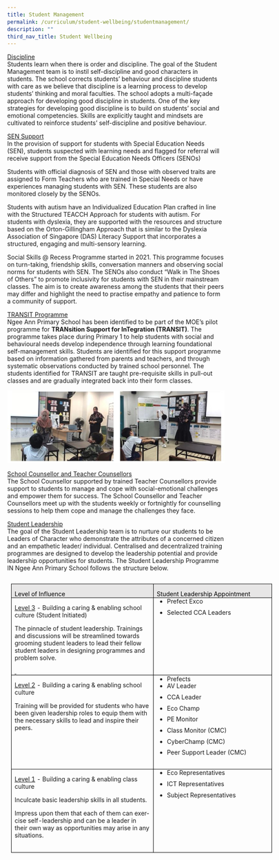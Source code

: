 ```yaml
---
title: Student Management
permalink: /curriculum/student-wellbeing/studentmanagement/
description: ""
third_nav_title: Student Wellbeing
---
```

<u>Discipline</u><br>
Students learn when there is order and discipline.  The goal of the Student Management team is to instil self-discipline and good characters in students. The school corrects students’ behaviour and discipline students with care as we believe that discipline is a learning process to develop students’ thinking and moral faculties. The school adopts a multi-façade approach for developing good discipline in students. One of the key strategies for developing good discipline is to build on students’ social and emotional competencies.  Skills are explicitly taught and mindsets are cultivated to reinforce students’ self-discipline and positive behaviour.

<u>SEN Support </u><br>
In the provision of support for students with Special Education Needs (SEN), students suspected with learning needs and flagged for referral will receive support from the Special Education Needs Officers (SENOs)

Students with official diagnosis of SEN and those with observed traits are assigned to Form Teachers who are trained in Special Needs or have experiences managing students with SEN. These students are also monitored closely by the SENOs.

Students with autism have an Individualized Education Plan crafted in line with the Structured TEACCH Approach for students with autism. For students with dyslexia, they are supported with the resources and structure based on the Orton-Gillingham Approach that is similar to the Dyslexia Association of Singapore (DAS) Literacy Support that incorporates a structured, engaging and multi-sensory learning.

Social Skills @ Recess Programme started in 2021.  This programme focuses on turn-taking, friendship skills, conversation manners and observing social norms for students with SEN. The SENOs also conduct “Walk in The Shoes of Others” to promote inclusivity for students with SEN in their mainstream classes.  The aim is to create awareness among the students that their peers may differ and highlight the need to practise empathy and patience to form a community of support.

<u>TRANSIT Programme</u>
<br>
Ngee Ann Primary School has been identified to be part of the MOE’s pilot programme for **TRANsition Support for InTegration (TRANSIT)**.  The programme takes place during Primary 1 to help students with social and behavioural needs develop independence through learning foundational self-management skills. Students are identified for this support programme based on information gathered from parents and teachers, and through systematic observations conducted by trained school personnel. The students identified for TRANSIT are taught pre-requisite skills in pull-out classes and are gradually integrated back into their form classes.

![](/images/studentwellbeing8.JPG)

<u>School Counsellor and Teacher Counsellors</u><br>
The School Counsellor supported by trained Teacher Counsellors provide support to students to manage and cope with social-emotional challenges and empower them for success. The School Counsellor and Teacher Counsellors meet up with the students weekly or fortnightly for counselling sessions to help them cope and manage the challenges they face.

<u>Student Leadership</u><br>
The goal of the Student Leadership team is to nurture our students to be Leaders of Character who demonstrate the attributes of a concerned citizen and an empathetic leader/ individual. Centralised and decentralized training programmes are designed to develop the leadership potential and provide leadership opportunities for students.  The Student Leadership Programme IN Ngee Ann Primary School follows the structure below.

<table class="MsoTableGrid" border="1" cellspacing="0" cellpadding="0" align="left" width="606" style="width:454.25pt;border-collapse:collapse;border:none;
 mso-border-alt:solid windowtext .5pt;mso-yfti-tbllook:1184;mso-table-lspace:
 9.0pt;margin-left:6.75pt;mso-table-rspace:9.0pt;margin-right:6.75pt;
 mso-table-anchor-vertical:paragraph;mso-table-anchor-horizontal:page;
 mso-table-left:76.75pt;mso-table-top:17.2pt;mso-padding-alt:0in 5.4pt 0in 5.4pt"><tbody><tr style="mso-yfti-irow:0;mso-yfti-firstrow:yes;height:17.5pt"><td width="336" valign="top" style="width:251.75pt;border:solid windowtext 1.0pt;
  mso-border-alt:solid windowtext .5pt;background:#E7E6E6;mso-background-themecolor:
  background2;padding:0in 5.4pt 0in 5.4pt;height:17.5pt"><p class="MsoNormal" style="margin-bottom:0in;line-height:normal;mso-element:
  frame;mso-element-frame-hspace:9.0pt;mso-element-wrap:around;mso-element-anchor-vertical:
  paragraph;mso-element-anchor-horizontal:page;mso-element-left:76.8pt;
  mso-element-top:17.2pt;mso-height-rule:exactly"><span lang="EN-SG" style="color:black;mso-color-alt:windowtext;mso-ansi-language:EN-SG">Level of Influence</span><span lang="EN-SG" style="mso-ansi-language:EN-SG"></span></p></td><td width="270" valign="top" style="width:202.5pt;border:solid windowtext 1.0pt;
  border-left:none;mso-border-left-alt:solid windowtext .5pt;mso-border-alt:
  solid windowtext .5pt;background:#E7E6E6;mso-background-themecolor:background2;
  padding:0in 5.4pt 0in 5.4pt;height:17.5pt"><p class="MsoNormal" style="margin-bottom:0in;line-height:normal;mso-element:
  frame;mso-element-frame-hspace:9.0pt;mso-element-wrap:around;mso-element-anchor-vertical:
  paragraph;mso-element-anchor-horizontal:page;mso-element-left:76.8pt;
  mso-element-top:17.2pt;mso-height-rule:exactly"><span lang="EN-SG" style="color:black;mso-color-alt:windowtext;mso-ansi-language:EN-SG">Student Leadership Appointment</span><span lang="EN-SG" style="mso-ansi-language:EN-SG"></span></p></td></tr><tr style="mso-yfti-irow:1;height:1.0in"><td width="336" valign="top" style="width:251.75pt;border:solid windowtext 1.0pt;
  border-top:none;mso-border-top-alt:solid windowtext .5pt;mso-border-alt:solid windowtext .5pt;
  padding:0in 5.4pt 0in 5.4pt;height:1.0in"><p class="MsoNormal" style="margin-bottom:0in;line-height:normal;mso-element:
  frame;mso-element-frame-hspace:9.0pt;mso-element-wrap:around;mso-element-anchor-vertical:
  paragraph;mso-element-anchor-horizontal:page;mso-element-left:76.8pt;
  mso-element-top:17.2pt;mso-height-rule:exactly"><u><span lang="EN-SG" style="mso-ansi-language:EN-SG">Level 3</span></u><span lang="EN-SG" style="mso-ansi-language:EN-SG"> - </span>Building a caring &amp; enabling school culture (Student Initiated)</p><p class="MsoNormal" style="margin-bottom:0in;line-height:normal;mso-element:
  frame;mso-element-frame-hspace:9.0pt;mso-element-wrap:around;mso-element-anchor-vertical:
  paragraph;mso-element-anchor-horizontal:page;mso-element-left:76.8pt;
  mso-element-top:17.2pt;mso-height-rule:exactly"><span lang="EN-SG" style="mso-ansi-language:EN-SG">The pinnacle of student leadership. Trainings and discussions will be streamlined towards grooming student leaders to lead their fellow student leaders in designing programmes and problem solve.</span></p><p class="MsoNormal" style="margin-bottom:0in;line-height:normal;mso-element:
  frame;mso-element-frame-hspace:9.0pt;mso-element-wrap:around;mso-element-anchor-vertical:
  paragraph;mso-element-anchor-horizontal:page;mso-element-left:76.8pt;
  mso-element-top:17.2pt;mso-height-rule:exactly"><u><span lang="EN-SG" style="mso-ansi-language:EN-SG"><span style="text-decoration:none">&nbsp;</span></span></u></p></td><td width="270" valign="top" style="width:202.5pt;border-top:none;border-left:
  none;border-bottom:solid windowtext 1.0pt;border-right:solid windowtext 1.0pt;
  mso-border-top-alt:solid windowtext .5pt;mso-border-left-alt:solid windowtext .5pt;
  mso-border-alt:solid windowtext .5pt;padding:0in 5.4pt 0in 5.4pt;height:1.0in"><ul style="margin-top:0in" type="disc"><li class="MsoNormal" style="margin-bottom:8.0pt;line-height:107%;mso-list:
       l1 level1 lfo3;mso-element:frame;mso-element-frame-hspace:9.0pt;
       mso-element-wrap:around;mso-element-anchor-vertical:paragraph;
       mso-element-anchor-horizontal:page;mso-element-left:76.8pt;mso-element-top:
       17.2pt;mso-height-rule:exactly">Prefect Exco</li><li class="MsoNormal" style="margin-bottom:8.0pt;line-height:107%;mso-list:
       l1 level1 lfo3;mso-element:frame;mso-element-frame-hspace:9.0pt;
       mso-element-wrap:around;mso-element-anchor-vertical:paragraph;
       mso-element-anchor-horizontal:page;mso-element-left:76.8pt;mso-element-top:
       17.2pt;mso-height-rule:exactly">Selected CCA Leaders</li></ul><p class="MsoNormal" style="margin-bottom:0in;line-height:normal;mso-element:
  frame;mso-element-frame-hspace:9.0pt;mso-element-wrap:around;mso-element-anchor-vertical:
  paragraph;mso-element-anchor-horizontal:page;mso-element-left:76.8pt;
  mso-element-top:17.2pt;mso-height-rule:exactly">&nbsp;</p></td></tr><tr style="mso-yfti-irow:2;height:75.4pt"><td width="336" valign="top" style="width:251.75pt;border:solid windowtext 1.0pt;
  border-top:none;mso-border-top-alt:solid windowtext .5pt;mso-border-alt:solid windowtext .5pt;
  padding:0in 5.4pt 0in 5.4pt;height:75.4pt"><p class="MsoNormal" style="margin-bottom:0in;line-height:normal;mso-element:
  frame;mso-element-frame-hspace:9.0pt;mso-element-wrap:around;mso-element-anchor-vertical:
  paragraph;mso-element-anchor-horizontal:page;mso-element-left:76.8pt;
  mso-element-top:17.2pt;mso-height-rule:exactly"><u><span lang="EN-SG" style="mso-ansi-language:EN-SG">Level 2</span></u><span lang="EN-SG" style="mso-ansi-language:EN-SG"> - </span>Building a caring &amp; enabling school culture</p><p class="MsoNormal" style="margin-bottom:0in;line-height:normal;mso-element:
  frame;mso-element-frame-hspace:9.0pt;mso-element-wrap:around;mso-element-anchor-vertical:
  paragraph;mso-element-anchor-horizontal:page;mso-element-left:76.8pt;
  mso-element-top:17.2pt;mso-height-rule:exactly"><span lang="EN-SG" style="mso-ansi-language:EN-SG">Training will be provided for students who have been given leadership roles to equip them with the necessary skills to lead and inspire their peers.</span></p></td><td width="270" valign="top" style="width:202.5pt;border-top:none;border-left:
  none;border-bottom:solid windowtext 1.0pt;border-right:solid windowtext 1.0pt;
  mso-border-top-alt:solid windowtext .5pt;mso-border-left-alt:solid windowtext .5pt;
  mso-border-alt:solid windowtext .5pt;padding:0in 5.4pt 0in 5.4pt;height:75.4pt"><ul style="margin-top:0in" type="disc"><li class="MsoNormal" style="margin-bottom:0in;line-height:normal;mso-list:
       l2 level1 lfo1;mso-element:frame;mso-element-frame-hspace:9.0pt;
       mso-element-wrap:around;mso-element-anchor-vertical:paragraph;
       mso-element-anchor-horizontal:page;mso-element-left:76.8pt;mso-element-top:
       17.2pt;mso-height-rule:exactly">Prefects</li><li class="MsoNormal" style="margin-bottom:8.0pt;line-height:107%;mso-list:
       l2 level1 lfo1;mso-element:frame;mso-element-frame-hspace:9.0pt;
       mso-element-wrap:around;mso-element-anchor-vertical:paragraph;
       mso-element-anchor-horizontal:page;mso-element-left:76.8pt;mso-element-top:
       17.2pt;mso-height-rule:exactly">AV Leader</li><li class="MsoNormal" style="margin-bottom:8.0pt;line-height:107%;mso-list:
       l2 level1 lfo1;mso-element:frame;mso-element-frame-hspace:9.0pt;
       mso-element-wrap:around;mso-element-anchor-vertical:paragraph;
       mso-element-anchor-horizontal:page;mso-element-left:76.8pt;mso-element-top:
       17.2pt;mso-height-rule:exactly">CCA Leader</li><li class="MsoNormal" style="margin-bottom:8.0pt;line-height:107%;mso-list:
       l2 level1 lfo1;mso-element:frame;mso-element-frame-hspace:9.0pt;
       mso-element-wrap:around;mso-element-anchor-vertical:paragraph;
       mso-element-anchor-horizontal:page;mso-element-left:76.8pt;mso-element-top:
       17.2pt;mso-height-rule:exactly">Eco Champ</li><li class="MsoNormal" style="margin-bottom:8.0pt;line-height:107%;mso-list:
       l2 level1 lfo1;mso-element:frame;mso-element-frame-hspace:9.0pt;
       mso-element-wrap:around;mso-element-anchor-vertical:paragraph;
       mso-element-anchor-horizontal:page;mso-element-left:76.8pt;mso-element-top:
       17.2pt;mso-height-rule:exactly">PE Monitor</li><li class="MsoNormal" style="margin-bottom:8.0pt;line-height:107%;mso-list:
       l2 level1 lfo1;mso-element:frame;mso-element-frame-hspace:9.0pt;
       mso-element-wrap:around;mso-element-anchor-vertical:paragraph;
       mso-element-anchor-horizontal:page;mso-element-left:76.8pt;mso-element-top:
       17.2pt;mso-height-rule:exactly">Class Monitor (CMC)</li><li class="MsoNormal" style="margin-bottom:8.0pt;line-height:107%;mso-list:
       l2 level1 lfo1;mso-element:frame;mso-element-frame-hspace:9.0pt;
       mso-element-wrap:around;mso-element-anchor-vertical:paragraph;
       mso-element-anchor-horizontal:page;mso-element-left:76.8pt;mso-element-top:
       17.2pt;mso-height-rule:exactly">CyberChamp (CMC)</li><li class="MsoNormal" style="margin-bottom:8.0pt;line-height:107%;mso-list:
       l2 level1 lfo1;mso-element:frame;mso-element-frame-hspace:9.0pt;
       mso-element-wrap:around;mso-element-anchor-vertical:paragraph;
       mso-element-anchor-horizontal:page;mso-element-left:76.8pt;mso-element-top:
       17.2pt;mso-height-rule:exactly">Peer Support Leader (CMC)</li></ul><p class="MsoNormal" style="margin-bottom:0in;line-height:normal;mso-element:
  frame;mso-element-frame-hspace:9.0pt;mso-element-wrap:around;mso-element-anchor-vertical:
  paragraph;mso-element-anchor-horizontal:page;mso-element-left:76.8pt;
  mso-element-top:17.2pt;mso-height-rule:exactly"><span lang="EN-SG" style="mso-ansi-language:EN-SG">&nbsp;</span></p></td></tr><tr style="mso-yfti-irow:3;mso-yfti-lastrow:yes;height:1.0in"><td width="336" valign="top" style="width:251.75pt;border:solid windowtext 1.0pt;
  border-top:none;mso-border-top-alt:solid windowtext .5pt;mso-border-alt:solid windowtext .5pt;
  padding:0in 5.4pt 0in 5.4pt;height:1.0in"><p class="MsoNormal" style="margin-bottom:0in;line-height:normal;mso-element:
  frame;mso-element-frame-hspace:9.0pt;mso-element-wrap:around;mso-element-anchor-vertical:
  paragraph;mso-element-anchor-horizontal:page;mso-element-left:76.8pt;
  mso-element-top:17.2pt;mso-height-rule:exactly"><u><span lang="EN-SG" style="mso-ansi-language:EN-SG">Level 1</span></u><span lang="EN-SG" style="mso-ansi-language:EN-SG"> - </span>Building a caring &amp; enabling class culture</p><p class="MsoNormal" style="margin-bottom:0in;line-height:normal;mso-element:
  frame;mso-element-frame-hspace:9.0pt;mso-element-wrap:around;mso-element-anchor-vertical:
  paragraph;mso-element-anchor-horizontal:page;mso-element-left:76.8pt;
  mso-element-top:17.2pt;mso-height-rule:exactly"><span lang="EN-SG" style="mso-ansi-language:EN-SG">Inculcate basic leadership skills in all students.</span></p><p class="MsoNormal" style="margin-bottom:0in;line-height:normal;mso-element:
  frame;mso-element-frame-hspace:9.0pt;mso-element-wrap:around;mso-element-anchor-vertical:
  paragraph;mso-element-anchor-horizontal:page;mso-element-left:76.8pt;
  mso-element-top:17.2pt;mso-height-rule:exactly"><span lang="EN-SG" style="mso-ansi-language:EN-SG">Impress upon them that each of them can exercise self-leadership and can be a leader in their own way as opportunities may arise in any situations.</span></p><p class="MsoNormal" style="margin-bottom:0in;line-height:normal;mso-element:
  frame;mso-element-frame-hspace:9.0pt;mso-element-wrap:around;mso-element-anchor-vertical:
  paragraph;mso-element-anchor-horizontal:page;mso-element-left:76.8pt;
  mso-element-top:17.2pt;mso-height-rule:exactly"><span lang="EN-SG" style="mso-ansi-language:EN-SG">&nbsp;</span></p></td><td width="270" valign="top" style="width:202.5pt;border-top:none;border-left:
  none;border-bottom:solid windowtext 1.0pt;border-right:solid windowtext 1.0pt;
  mso-border-top-alt:solid windowtext .5pt;mso-border-left-alt:solid windowtext .5pt;
  mso-border-alt:solid windowtext .5pt;padding:0in 5.4pt 0in 5.4pt;height:1.0in"><ul style="margin-top:0in" type="disc"><li class="MsoNormal" style="margin-bottom:8.0pt;line-height:107%;mso-list:
       l0 level1 lfo2;mso-element:frame;mso-element-frame-hspace:9.0pt;
       mso-element-wrap:around;mso-element-anchor-vertical:paragraph;
       mso-element-anchor-horizontal:page;mso-element-left:76.8pt;mso-element-top:
       17.2pt;mso-height-rule:exactly">Eco Representatives</li><li class="MsoNormal" style="margin-bottom:8.0pt;line-height:107%;mso-list:
       l0 level1 lfo2;mso-element:frame;mso-element-frame-hspace:9.0pt;
       mso-element-wrap:around;mso-element-anchor-vertical:paragraph;
       mso-element-anchor-horizontal:page;mso-element-left:76.8pt;mso-element-top:
       17.2pt;mso-height-rule:exactly">ICT Representatives</li><li class="MsoNormal" style="margin-bottom:8.0pt;line-height:107%;mso-list:
       l0 level1 lfo2;mso-element:frame;mso-element-frame-hspace:9.0pt;
       mso-element-wrap:around;mso-element-anchor-vertical:paragraph;
       mso-element-anchor-horizontal:page;mso-element-left:76.8pt;mso-element-top:
       17.2pt;mso-height-rule:exactly">Subject Representatives</li></ul><p class="MsoNormal" style="margin-bottom:0in;line-height:normal;mso-element:
  frame;mso-element-frame-hspace:9.0pt;mso-element-wrap:around;mso-element-anchor-vertical:
  paragraph;mso-element-anchor-horizontal:page;mso-element-left:76.8pt;
  mso-element-top:17.2pt;mso-height-rule:exactly">&nbsp;</p><p class="MsoNormal" style="margin-bottom:0in;line-height:normal;mso-element:
  frame;mso-element-frame-hspace:9.0pt;mso-element-wrap:around;mso-element-anchor-vertical:
  paragraph;mso-element-anchor-horizontal:page;mso-element-left:76.8pt;
  mso-element-top:17.2pt;mso-height-rule:exactly"><span lang="EN-SG" style="mso-ansi-language:EN-SG">&nbsp;</span></p></td></tr></tbody></table>
